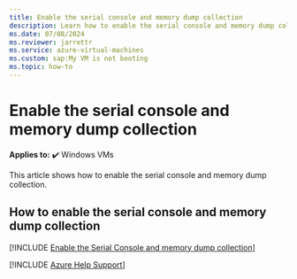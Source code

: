 ```yaml
---
title: Enable the serial console and memory dump collection
description: Learn how to enable the serial console and memory dump collection.
ms.date: 07/08/2024
ms.reviewer: jarrettr
ms.service: azure-virtual-machines
ms.custom: sap:My VM is not booting
ms.topic: how-to
---
```

# Enable the serial console and memory dump collection

**Applies to:** :heavy_check_mark: Windows VMs

This article shows how to enable the serial console and memory dump collection.

## How to enable the serial console and memory dump collection

[!INCLUDE [Enable the Serial Console and memory dump collection](../../../includes/azure/enable-serial-console-memory-dump-collection.md)]

[!INCLUDE [Azure Help Support](../../../includes/azure-help-support.md)]